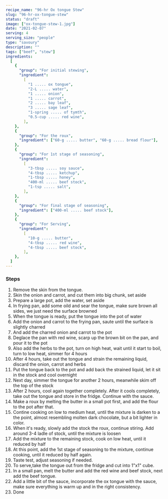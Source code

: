 ```yaml
---
recipe_name: "96-hr Ox tongue Stew"
slug: "96-hr-ox-tongue-stew"
status: "draft"
image: ["ox-tongue-stew-1.jpg"]
date: "2021-02-07"
serving: 4
serving_size: "people"
type: "savoury"
description: ""
tags: ["beef", "stew"]
ingredients:
  [
    {
      "group": "For initial stewing",
      "ingredient":
        [
          "1 ..... ox tongue",
          "2-L ..... water",
          "1 ..... onion",
          "1 ..... carrot",
          "2 ..... bay leaf",
          "3 ..... sage leaf",
          "1-spring ..... of tymth",
          "0.5-cup ..... red wine",
        ],
    },
    {
      "group": "For the roux",
      "ingredient": ["60-g ..... butter", "60-g ..... bread flour"],
    },
    {
      "group": "For 1st stage of seasoning",
      "ingredient":
        [
          "3-tbsp ..... soy sauce",
          "4-tbsp ..... ketchup",
          "1-tbsp ..... honey",
          "400-ml ..... beef stock",
          "1-tsp ..... salt",
        ],
    },
    {
      "group": "For final stage of seasoning",
      "ingredient": ["400-ml ..... beef stock"],
    },
    {
      "group": "For Serving",
      "ingredient":
        [
          "10-g ..... butter",
          "4-tbsp ..... red wine",
          "4-tbsp ..... beef stock",
        ],
    },
  ]
---
```


### Steps

1. Remove the skin from the tongue.
2. Skin the onion and carrot, and cut them into big chunk, set aside
3. Prepare a large pot, add the water, set aside
4. In frying pan, add some oild and sear the tongue, make sure brown all sides, we just need the surface browned
5. When the tongue is ready, put the tongue into the pot of water
6. Add the onion and carrot to the frying pan, saute until the surface is slightly charred
7. And add the charred onion and carrot to the pot
8. Deglace the pan with red wine, scarp up the brown bit on the pan, and pour it to the pot
9. Also add the herbs to the pot, turn on high heat, wait until it start to boil, turn to low heat, simmer for 4 hours
10. After 4 hours, take out the tongue and strain the remaining liquid, discard the onion, carrot and herbs
11. Put the tongue back to the pot and add back the strained liquid, let it sit in the stock and cool overnight
12. Next day, simmer the tongue for another 2 hours, meanwhile skim off the top of the stock
13. After 2 hours, cool again together completely. After it cools completely, take out the tongue and store in the fridge. Continue with the sauce.
14. Make a roux by melting the butter in a small pot first, and add the flour to the pot after that.
15. Contine cooking on low to medium heat, until the mixture is darken to a the point, almost resembling molten dark chocolate, but a bit lighter in color.
16. When it's ready, slowly add the stock the roux, continue stiring. Add around 3-4 ladle of stock, until the mixture is loosen
17. Add the mixture to the remaining stock, cook on low heat, until it reduced by half
18. At this point, add the 1st stage of seasoning to the mixture, continue cooking, until it reduced by half again.
19. Taste test, adjust seasoning if needed.
20. To serve,take the tongue out from the fridge and cut into 1"x1" cube.
21. In a small pan, melt the butter and add the red wine and beef stock, next add the beef tongue.
22. Add a little bit of the sauce, incorporate the ox tongue with the sauce, make sure everything is warm up and in the right consistency.
23. Done
